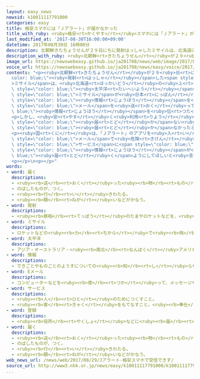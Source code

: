 ```yaml
---
layout: easy_news
newsid: k10011117791000
categories: easy
title: 格安スマホには「Ｊアラート」が届かなかった
title_with_ruby: <ruby>格安<rt>かくやす</rt></ruby>スマホには「Ｊアラート」が<ruby>届<rt>とど</rt></ruby>かなかった
last_modified_at: '2017-08-30T16:00:00+09:00'
datetime: 2017年08月30日 16時00分
description: 北朝鮮きたちょうせんが２９日にちに発射はっしゃしたミサイルは、北海道ほっかいどうの上うえを通とおって太平洋たいへいように落おちました。
description_with_ruby: <ruby>北朝鮮<rt>きたちょうせん</rt></ruby>が２９<ruby>日<rt>にち</rt></ruby>に<ruby>発射<rt>はっしゃ</rt></ruby>したミサイルは、<ruby>北海道<rt>ほっかいどう</rt></ruby>の<ruby>上<rt>うえ</rt></ruby>を<ruby>通<rt>とお</rt></ruby>って<ruby>太平洋<rt>たいへいよう</rt></ruby>に<ruby>落<rt>お</rt></ruby>ちました。
image_url: https://newswebeasy.github.io/ja201708/news/web/image/2017/08/30/k10011117791000.jpg
voice_url: https://newswebeasy.github.io/ja201708/news/easy/voice/2017/08/30/k10011117791000.mp3
contents: "<p><ruby>北朝鮮<rt>きたちょうせん</rt></ruby>が２９<ruby>日<rt>にち</rt></ruby>に<span style=\"\
  color: blue;\"><ruby>発射<rt>はっしゃ</rt></ruby></span>した<span style=\"color: blue;\"\
  >ミサイル</span>は、<ruby>北海道<rt>ほっかいどう</rt></ruby>の<ruby>上<rt>うえ</rt></ruby>を<ruby>通<rt>とお</rt></ruby>って<span\
  \ style=\"color: blue;\"><ruby>太平洋<rt>たいへいよう</rt></ruby></span>に<ruby>落<rt>お</rt></ruby>ちました。<span\
  \ style=\"color: blue;\">ミサイル</span>が<ruby>日本<rt>にっぽん</rt></ruby>に<ruby>飛<rt>と</rt></ruby>んでくる<ruby>危険<rt>きけん</rt></ruby>があるとき、<ruby>国<rt>くに</rt></ruby>は「Ｊアラート」を<ruby>出<rt>だ</rt></ruby>して、すぐに<span\
  \ style=\"color: blue;\"><ruby>情報<rt>じょうほう</rt></ruby></span>を<ruby>伝<rt>つた</rt></ruby>えます。「Ｊアラート」が<ruby>出<rt>で</rt></ruby>ると、<ruby>携帯電話<rt>けいたいでんわ</rt></ruby>の<ruby>会社<rt>かいしゃ</rt></ruby>はスマートフォンや<ruby>携帯電話<rt>けいたいでんわ</rt></ruby>に<span\
  \ style=\"color: blue;\">メール</span>を<ruby>送<rt>おく</rt></ruby>って<span style=\"color:\
  \ blue;\"><ruby>情報<rt>じょうほう</rt></ruby></span>を<ruby>伝<rt>つた</rt></ruby>えます。</p>\n\
  <p>しかし、<ruby>安<rt>やす</rt></ruby>く<ruby>利用<rt>りよう</rt></ruby>できるスマートフォンの「<ruby>格安<rt>かくやす</rt></ruby>スマホ」などの<ruby>中<rt>なか</rt></ruby>には、「Ｊアラート」が<span\
  \ style=\"color: blue;\"><ruby>届<rt>とど</rt></ruby>か</span>ない<ruby>物<rt>もの</rt></ruby>がありました。２９<ruby>日<rt>にち</rt></ruby>、たくさんの<ruby>人<rt>ひと</rt></ruby>がインターネットに「Ｊアラート」が<span\
  \ style=\"color: blue;\"><ruby>届<rt>とど</rt></ruby>か</span>なかったと<ruby>書<rt>か</rt></ruby>いていました。</p>\n\
  <p><ruby>国<rt>くに</rt></ruby>は、「Ｊアラート」のアプリを<ruby>入<rt>い</rt></ruby>れたり、<ruby>市<rt>し</rt></ruby>や<ruby>町<rt>まち</rt></ruby>などが<span\
  \ style=\"color: blue;\">メール</span>で<ruby>危険<rt>きけん</rt></ruby>を<ruby>知<rt>し</rt></ruby>らせる<span\
  \ style=\"color: blue;\">サービス</span>に<span style=\"color: blue;\"><ruby>登録<rt>とうろく</rt></ruby></span>したりして、<span\
  \ style=\"color: blue;\"><ruby>情報<rt>じょうほう</rt></ruby></span>が<span style=\"color:\
  \ blue;\"><ruby>届<rt>とど</rt></ruby>く</span>ようにしてほしいと<ruby>言<rt>い</rt></ruby>っています。</p>\n\
  <p></p>\n<p></p>"
words:
- word: 届く
  descriptions:
  - <ruby><rb>送</rb><rt>おく</rt></ruby>った<ruby><rb>物</rb><rt>もの</rt></ruby>が<ruby><rb>着</rb><rt>つ</rt></ruby>く。
  - のばしたものが、つく。
  - <ruby><rb>行</rb><rt>い</rt></ruby>きわたる。
  - <ruby><rb>願</rb><rt>ねが</rt></ruby>いなどがかなう。
- word: 発射
  descriptions:
  - <ruby><rb>鉄砲</rb><rt>てっぽう</rt></ruby>のたまやロケットなどを、<ruby><rb>打</rb><rt>う</rt></ruby>ち<ruby><rb>出</rb><rt>だ</rt></ruby>すこと。
- word: ミサイル
  descriptions:
  - ロケットなどの<ruby><rb>力</rb><rt>ちから</rt></ruby>で<ruby><rb>飛</rb><rt>と</rt></ruby>び、<ruby><rb>誘導</rb><rt>ゆうどう</rt></ruby><ruby><rb>装置</rb><rt>そうち</rt></ruby>によって、<ruby><rb>目標</rb><rt>もくひょう</rt></ruby>をとらえる<ruby><rb>爆弾</rb><rt>ばくだん</rt></ruby>。<ruby><rb>誘導弾</rb><rt>ゆうどうだん</rt></ruby>。
- word: 太平洋
  descriptions:
  - アジア・オーストラリア・<ruby><rb>南北</rb><rt>なんぼく</rt></ruby>アメリカ・<ruby><rb>南極</rb><rt>なんきょく</rt></ruby>の<ruby><rb>五</rb><rt>いつ</rt></ruby>つの<ruby><rb>大陸</rb><rt>たいりく</rt></ruby>に<ruby><rb>囲</rb><rt>かこ</rt></ruby>まれた、<ruby><rb>世界</rb><rt>せかい</rt></ruby>でいちばん<ruby><rb>広</rb><rt>ひろ</rt></ruby>い<ruby><rb>海</rb><rt>うみ</rt></ruby>。
- word: 情報
  descriptions:
  - できごとやものごとのようすについての<ruby><rb>知</rb><rt>し</rt></ruby>らせ。
- word: Eメール
  descriptions:
  - コンピューターなどを<ruby><rb>使</rb><rt>つか</rt></ruby>って、メッセージやデータなどのやりとりをする<ruby><rb>仕組</rb><rt>しく</rt></ruby>み。<ruby><rb>電子</rb><rt>でんし</rt></ruby>メール。メール。
- word: サービス
  descriptions:
  - <ruby><rb>人</rb><rt>ひと</rt></ruby>のためにつくすこと。
  - <ruby><rb>客</rb><rt>きゃく</rt></ruby>をもてなすこと。<ruby><rb>奉仕</rb><rt>ほうし</rt></ruby>。
- word: 登録
  descriptions:
  - <ruby><rb>役所</rb><rt>やくしょ</rt></ruby>などに<ruby><rb>届</rb><rt>とど</rt></ruby>け<ruby><rb>出</rb><rt>で</rt></ruby>て、おおやけに<ruby><rb>認</rb><rt>みと</rt></ruby>めてもらうこと。
- word: 届く
  descriptions:
  - <ruby><rb>送</rb><rt>おく</rt></ruby>った<ruby><rb>物</rb><rt>もの</rt></ruby>が<ruby><rb>着</rb><rt>つ</rt></ruby>く。
  - のばしたものが、つく。
  - <ruby><rb>行</rb><rt>い</rt></ruby>きわたる。
  - <ruby><rb>願</rb><rt>ねが</rt></ruby>いなどがかなう。
web_news_url: /news/web/2017/08/29/Jアラート-格安スマホで受信できず/
source_url: http://www3.nhk.or.jp/news/easy/k10011117791000/k10011117791000.html
...
```


